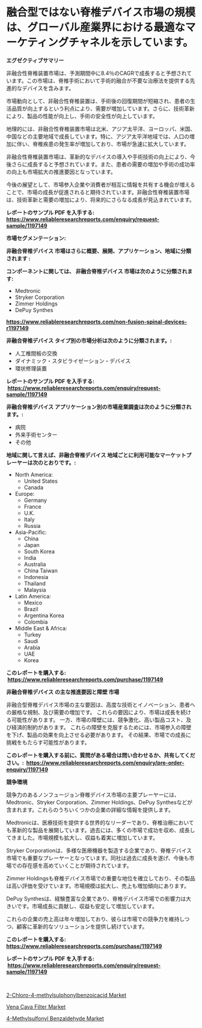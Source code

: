 <p><h1>融合型ではない脊椎デバイス市場の規模は、グローバル産業界における最適なマーケティングチャネルを示しています。</h1></p><p><strong>エグゼクティブサマリー</strong></p>
<p><p>非融合性脊椎装置市場は、予測期間中に8.4％のCAGRで成長すると予想されています。この市場は、脊椎手術において手術的融合が不要な治療法を提供する先進的なデバイスを含みます。</p><p>市場動向として、非融合性脊椎装置は、手術後の回復期間が短縮され、患者の生活品質が向上するという利点により、需要が増加しています。さらに、技術革新により、製品の性能が向上し、手術の安全性が向上しています。</p><p>地理的には、非融合性脊椎装置市場は北米、アジア太平洋、ヨーロッパ、米国、中国などの主要地域で成長しています。特に、アジア太平洋地域では、人口の増加に伴い、脊椎疾患の発生率が増加しており、市場が急速に拡大しています。</p><p>非融合性脊椎装置市場は、革新的なデバイスの導入や手術技術の向上により、今後さらに成長すると予想されています。また、患者の需要の増加や手術の成功率の向上も市場拡大の推進要因となっています。</p><p>今後の展望として、市場参入企業や消費者が相互に情報を共有する機会が増えることで、市場の成長が促進されると期待されています。非融合性脊椎装置市場は、技術革新と需要の増加により、将来的にさらなる成長が見込まれています。</p></p>
<p><strong>レポートのサンプル PDF を入手する: <a href="https://www.reliableresearchreports.com/enquiry/request-sample/1197149">https://www.reliableresearchreports.com/enquiry/request-sample/1197149</a></strong></p>
<p><strong>市場セグメンテーション:</strong></p>
<p><strong> 非融合脊椎デバイス 市場はさらに概要、展開、アプリケーション、地域に分類されます :</strong></p>
<p><strong>コンポーネントに関しては、 非融合脊椎デバイス 市場は次のように分類されます: &nbsp;</strong></p>
<p><ul><li>Medtronic</li><li>Stryker Corporation</li><li>Zimmer Holdings</li><li>DePuy Synthes</li></ul></p>
<p><strong><a href="https://www.reliableresearchreports.com/non-fusion-spinal-devices-r1197149">https://www.reliableresearchreports.com/non-fusion-spinal-devices-r1197149</a></strong></p>
<p><strong> 非融合脊椎デバイス タイプ別の市場分析は次のように分類されます。:</strong></p>
<p><ul><li>人工椎間板の交換</li><li>ダイナミック・スタビライゼーション・デバイス</li><li>環状修理装置</li></ul></p>
<p><strong>レポートのサンプル PDF を入手する: &nbsp;<a href="https://www.reliableresearchreports.com/enquiry/request-sample/1197149">https://www.reliableresearchreports.com/enquiry/request-sample/1197149</a></strong></p>
<p><strong> 非融合脊椎デバイス アプリケーション別の市場産業調査は次のように分類されます。:</strong></p>
<p><ul><li>病院</li><li>外来手術センター</li><li>その他</li></ul></p>
<p><strong>地域に関して言えば、非融合脊椎デバイス 地域ごとに利用可能なマーケットプレーヤーは次のとおりです。:</strong></p>
<p><ul>
    <li>
        North America:
        <ul>
            <li>United States</li>
            <li>Canada</li>
        </ul>
    </li>
    <li>
        Europe:
        <ul>
            <li>Germany</li>
            <li>France</li>
            <li>U.K.</li>
            <li>Italy</li>
            <li>Russia</li>
        </ul>
    </li>
    <li>
        Asia-Pacific:
        <ul>
            <li>China</li>
            <li>Japan</li>
            <li>South Korea</li>
            <li>India</li>
            <li>Australia</li>
            <li>China Taiwan</li>
            <li>Indonesia</li>
            <li>Thailand</li>
            <li>Malaysia</li>
        </ul>
    </li>
    <li>
        Latin America:
        <ul>
            <li>Mexico</li>
            <li>Brazil</li>
            <li>Argentina Korea</li>
            <li>Colombia</li>
        </ul>
    </li>
    <li>
        Middle East & Africa:
        <ul>
            <li>Turkey</li>
            <li>Saudi</li>
            <li>Arabia</li>
            <li>UAE</li>
            <li>Korea</li>
        </ul>
    </li>
    </ul></p>
<p><strong>このレポートを購入する: &nbsp;<a href="https://www.reliableresearchreports.com/purchase/1197149">https://www.reliableresearchreports.com/purchase/1197149</a></strong></p>
<p><strong>非融合脊椎デバイス の主な推進要因と障壁 市場</strong></p>
<p><p>非融合型脊椎デバイス市場の主な要因は、高度な技術とイノベーション、患者への厳格な規制、及び需要の増加です。 これらの要因により、市場は成長を続ける可能性があります。 一方、市場の障壁には、競争激化、高い製品コスト、及び経済的制約があります。 これらの障壁を克服するためには、市場参入の障壁を下げ、製品の効果を向上させる必要があります。 その結果、市場での成長に挑戦をもたらす可能性があります。</p></p>
<p><strong>このレポートを購入する前に、質問がある場合は問い合わせるか、共有してください。:&nbsp; <a href="https://www.reliableresearchreports.com/enquiry/pre-order-enquiry/1197149">https://www.reliableresearchreports.com/enquiry/pre-order-enquiry/1197149</a></strong></p>
<p><strong>競争環境</strong></p>
<p><p>競争力のあるノンフュージョン脊椎デバイス市場の主要プレーヤーには、Medtronic、Stryker Corporation、Zimmer Holdings、DePuy Synthesなどが含まれます。これらのうちいくつかの企業の詳細な情報を提供します。</p><p>Medtronicは、医療技術を提供する世界的なリーダーであり、脊椎治療においても革新的な製品を展開しています。過去には、多くの市場で成功を収め、成長してきました。市場規模も拡大し、収益も着実に増加しています。</p><p>Stryker Corporationは、多様な医療機器を製造する企業であり、脊椎デバイス市場でも重要なプレーヤーとなっています。同社は過去に成長を遂げ、今後も市場での存在感を高めていくことが期待されています。</p><p>Zimmer Holdingsも脊椎デバイス市場での重要な地位を確立しており、その製品は高い評価を受けています。市場規模は拡大し、売上も増加傾向にあります。</p><p>DePuy Synthesは、経験豊富な企業であり、脊椎デバイス市場での影響力は大きいです。市場成長に貢献し、収益も安定して増加しています。</p><p>これらの企業の売上高は年々増加しており、彼らは市場での競争力を維持しつつ、顧客に革新的なソリューションを提供し続けています。</p></p>
<p><strong>このレポートを購入する: &nbsp; <a href="https://www.reliableresearchreports.com/purchase/1197149">https://www.reliableresearchreports.com/purchase/1197149</a></strong></p>
<p><strong>レポートのサンプル PDF を入手する: &nbsp;<a href="https://www.reliableresearchreports.com/enquiry/request-sample/1197149">https://www.reliableresearchreports.com/enquiry/request-sample/1197149</a></strong><strong></strong></p>
<p>&nbsp;</p>
<p><p><a href="https://www.linkedin.com/pulse/2-chloro-4-methylsulphonylbenzoicacid-market-size-2024-2031-veeif?trackingId=ewrZiCkEhGyQTdKl53Yd5A%3D%3D">2-Chloro-4-methylsulphonylbenzoicacid Market</a></p><p><a href="https://github.com/Chiragrp22/Market-Research-Report-List-4/blob/main/vena-cava-filter-market.md">Vena Cava Filter Market</a></p><p><a href="https://www.linkedin.com/pulse/4-methylsulfonyl-benzaldehyde-market-size-examines-its-scope-qs7xf?trackingId=9vl5ruXeFPM2k4hLfoftiw%3D%3D">4-Methylsulfonyl Benzaldehyde Market</a></p></p>